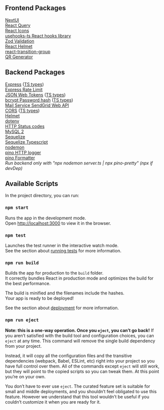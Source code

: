 ## Frontend Packages

[NextUI](https://nextui.org/docs/guide/getting-started)  
[React Query](https://react-query-v3.tanstack.com/overview)  
[React Icons](https://react-icons.github.io/react-icons)  
[usehooks-ts React hooks library](https://usehooks-ts.com/)  
[Zod Validation](https://www.npmjs.com/package/zod)  
[React Helmet](https://www.npmjs.com/package/react-helmet-async)  
[react-transition-group](https://www.npmjs.com/package/react-transition-group)  
[QR Generator](https://www.npmjs.com/package/react-qr-code)

## Backend Packages

[Express](https://www.npmjs.com/package/express) ([TS types](https://www.npmjs.com/package/@types/express))  
[Express Rate Limit](https://www.npmjs.com/package/express-rate-limit)  
[JSON Web Tokens](https://www.npmjs.com/package/jsonwebtoken) ([TS types](https://www.npmjs.com/package/@types/jsonwebtoken))  
[bcrypt Password hash](https://www.npmjs.com/package/bcrypt) ([TS types](https://www.npmjs.com/package/@types/bcrypt))  
[Mail Service SendGrid Web API](https://www.npmjs.com/package/@sendgrid/mail)  
[CORS](https://www.npmjs.com/package/cors) ([TS types](https://www.npmjs.com/package/@types/cors))  
[Helmet](https://www.npmjs.com/package/helmet)  
[dotenv](https://www.npmjs.com/package/dotenv)  
[HTTP Status codes](https://www.npmjs.com/package/http-status)  
[MySQL 2](https://www.npmjs.com/package/mysql2)  
[Sequelize](https://www.npmjs.com/package/sequelize)  
[Sequelize Typescript](https://www.npmjs.com/package/sequelize-typescript)  
[nodemon](https://www.npmjs.com/package/nodemon)  
[pino HTTP logger](https://www.npmjs.com/package/pino-http)  
[pino Formatter](https://www.npmjs.com/package/pino-pretty)  
_Run backend only with "npx nodemon server.ts | npx pino-pretty" (npx if devDep)_

## Available Scripts

In the project directory, you can run:

### `npm start`

Runs the app in the development mode.\
Open [http://localhost:3000](http://localhost:3000) to view it in the browser.

### `npm test`

Launches the test runner in the interactive watch mode.\
See the section about [running tests](https://facebook.github.io/create-react-app/docs/running-tests) for more information.

### `npm run build`

Builds the app for production to the `build` folder.\
It correctly bundles React in production mode and optimizes the build for the best performance.

The build is minified and the filenames include the hashes.\
Your app is ready to be deployed!

See the section about [deployment](https://facebook.github.io/create-react-app/docs/deployment) for more information.

### `npm run eject`

**Note: this is a one-way operation. Once you `eject`, you can’t go back!**
If you aren’t satisfied with the build tool and configuration choices, you can `eject` at any time. This command will remove the single build dependency from your project.

Instead, it will copy all the configuration files and the transitive dependencies (webpack, Babel, ESLint, etc) right into your project so you have full control over them. All of the commands except `eject` will still work, but they will point to the copied scripts so you can tweak them. At this point you’re on your own.

You don’t have to ever use `eject`. The curated feature set is suitable for small and middle deployments, and you shouldn’t feel obligated to use this feature. However we understand that this tool wouldn’t be useful if you couldn’t customize it when you are ready for it.
